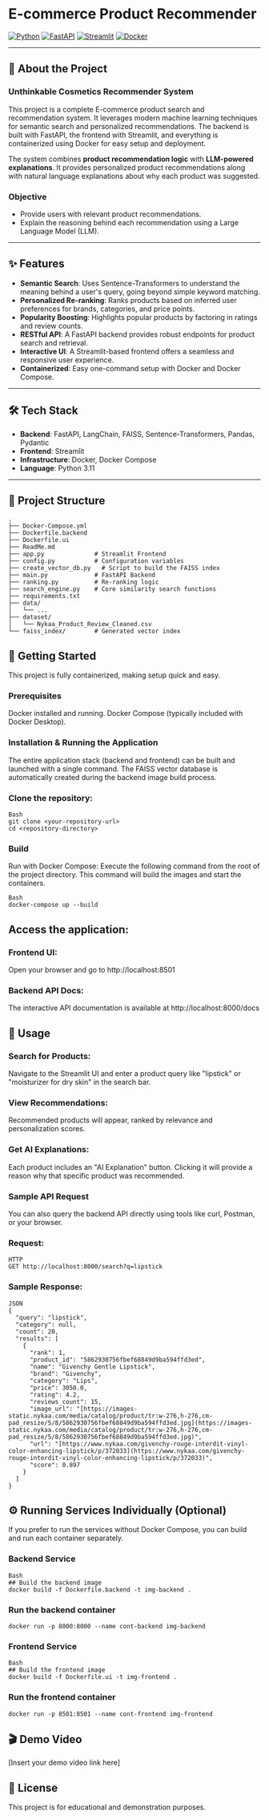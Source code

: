 # E-commerce Product Recommender

[![Python](https://img.shields.io/badge/Python-3.11-3776AB.svg?style=flat&logo=python&logoColor=white)](https://www.python.org/)
[![FastAPI](https://img.shields.io/badge/FastAPI-009688.svg?style=flat&logo=fastapi)](https://fastapi.tiangolo.com/)
[![Streamlit](https://img.shields.io/badge/Streamlit-FF4B4B.svg?style=flat&logo=streamlit)](https://streamlit.io/)
[![Docker](https://img.shields.io/badge/Docker-2496ED.svg?style=flat&logo=docker&logoColor=white)](https://www.docker.com/)

---

## 📖 About the Project
### Unthinkable Cosmetics Recommender System
This project is a complete E-commerce product search and recommendation system. It leverages modern machine learning techniques for semantic search and personalized recommendations. The backend is built with FastAPI, the frontend with Streamlit, and everything is containerized using Docker for easy setup and deployment.

The system combines **product recommendation logic** with **LLM-powered explanations**. It provides personalized product recommendations along with natural language explanations about why each product was suggested.

### Objective
- Provide users with relevant product recommendations.
- Explain the reasoning behind each recommendation using a Large Language Model (LLM).

---

## ✨ Features

- **Semantic Search**: Uses Sentence-Transformers to understand the meaning behind a user's query, going beyond simple keyword matching.
- **Personalized Re-ranking**: Ranks products based on inferred user preferences for brands, categories, and price points.
- **Popularity Boosting**: Highlights popular products by factoring in ratings and review counts.
- **RESTful API**: A FastAPI backend provides robust endpoints for product search and retrieval.
- **Interactive UI**: A Streamlit-based frontend offers a seamless and responsive user experience.
- **Containerized**: Easy one-command setup with Docker and Docker Compose.

---

## 🛠️ Tech Stack

- **Backend**: FastAPI, LangChain, FAISS, Sentence-Transformers, Pandas, Pydantic
- **Frontend**: Streamlit
- **Infrastructure**: Docker, Docker Compose
- **Language**: Python 3.11

---

## 📂 Project Structure

```text
.
├── Docker-Compose.yml
├── Dockerfile.backend
├── Dockerfile.ui
├── ReadMe.md
├── app.py              # Streamlit Frontend
├── config.py           # Configuration variables
├── create_vector_db.py   # Script to build the FAISS index
├── main.py             # FastAPI Backend
├── ranking.py          # Re-ranking logic
├── search_engine.py    # Core similarity search functions
├── requirements.txt
├── data/
│   └── ...
├── dataset/
│   └── Nykaa_Product_Review_Cleaned.csv
└── faiss_index/        # Generated vector index
```


## 🚀 Getting Started
This project is fully containerized, making setup quick and easy.

### Prerequisites
Docker installed and running.
Docker Compose (typically included with Docker Desktop).

### Installation & Running the Application
The entire application stack (backend and frontend) can be built and launched with a single command. The FAISS vector database is automatically created during the backend image build process.

### Clone the repository:

```
Bash
git clone <your-repository-url>
cd <repository-directory>
```
### Build
Run with Docker Compose: Execute the following command from the root of the project directory. This command will build the images and start the containers.
```
Bash
docker-compose up --build
```

## Access the application:

### Frontend UI: 
Open your browser and go to http://localhost:8501

### Backend API Docs: 
The interactive API documentation is available at http://localhost:8000/docs

## 🔧 Usage
### Search for Products: 
Navigate to the Streamlit UI and enter a product query like "lipstick" or "moisturizer for dry skin" in the search bar.

### View Recommendations: 
Recommended products will appear, ranked by relevance and personalization scores.

### Get AI Explanations: 
Each product includes an "AI Explanation" button. Clicking it will provide a reason why that specific product was recommended.

### Sample API Request
You can also query the backend API directly using tools like curl, Postman, or your browser.

### Request:

```
HTTP
GET http://localhost:8000/search?q=lipstick
```

### Sample Response:

```
JSON
{
  "query": "lipstick",
  "category": null,
  "count": 20,
  "results": [
    {
      "rank": 1,
      "product_id": "5862930756fbef68849d9ba594ffd3ed",
      "name": "Givenchy Gentle Lipstick",
      "brand": "Givenchy",
      "category": "Lips",
      "price": 3050.0,
      "rating": 4.2,
      "reviews_count": 15,
      "image_url": "[https://images-static.nykaa.com/media/catalog/product/tr:w-276,h-276,cm-pad_resize/5/8/5862930756fbef68849d9ba594ffd3ed.jpg](https://images-static.nykaa.com/media/catalog/product/tr:w-276,h-276,cm-pad_resize/5/8/5862930756fbef68849d9ba594ffd3ed.jpg)",
      "url": "[https://www.nykaa.com/givenchy-rouge-interdit-vinyl-color-enhancing-lipstick/p/372033](https://www.nykaa.com/givenchy-rouge-interdit-vinyl-color-enhancing-lipstick/p/372033)",
      "score": 0.897
    }
  ]
}
```

## ⚙️ Running Services Individually (Optional)
If you prefer to run the services without Docker Compose, you can build and run each container separately.


### Backend Service
```
Bash
## Build the backend image
docker build -f Dockerfile.backend -t img-backend .
```
### Run the backend container
```
docker run -p 8000:8000 --name cont-backend img-backend
```
### Frontend Service
```
Bash
## Build the frontend image
docker build -f Dockerfile.ui -t img-frontend .
```

### Run the frontend container
```
docker run -p 8501:8501 --name cont-frontend img-frontend
```

## 🎬 Demo Video
[Insert your demo video link here]

## 📜 License
This project is for educational and demonstration purposes.